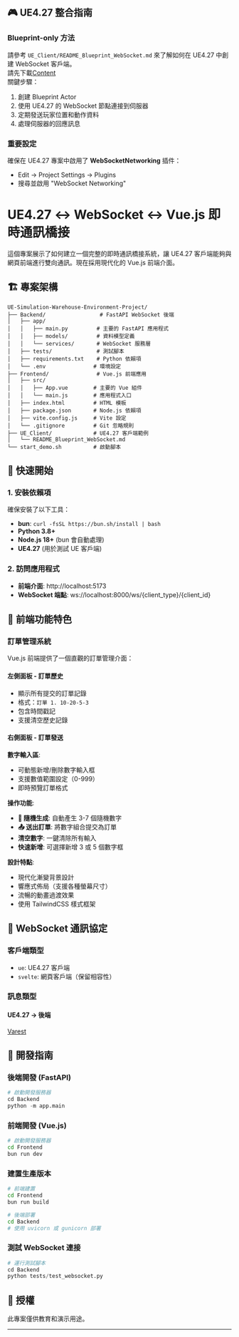 ## 🎮 UE4.27 整合指南

### Blueprint-only 方法

請參考 `UE_Client/README_Blueprint_WebSocket.md` 來了解如何在 UE4.27 中創建 WebSocket 客戶端。  
請先下載[Content](https://ln5.sync.com/dl/24e7a1010#zij2d27d-xmzrtcty-4k5i63ia-4g6gimfu)  
關鍵步驟：  
1. 創建 Blueprint Actor
2. 使用 UE4.27 的 WebSocket 節點連接到伺服器
3. 定期發送玩家位置和動作資料
4. 處理伺服器的回應訊息

### 重要設定

確保在 UE4.27 專案中啟用了 **WebSocketNetworking** 插件：
- Edit → Project Settings → Plugins
- 搜尋並啟用 "WebSocket Networking"

# UE4.27 ↔ WebSocket ↔ Vue.js 即時通訊橋接 

這個專案展示了如何建立一個完整的即時通訊橋接系統，讓 UE4.27 客戶端能夠與網頁前端進行雙向通訊。現在採用現代化的 Vue.js 前端介面。

## 🏗️ 專案架構

```
UE-Simulation-Warehouse-Environment-Project/
├── Backend/                 # FastAPI WebSocket 後端
│   ├── app/
│   │   ├── main.py         # 主要的 FastAPI 應用程式
│   │   ├── models/         # 資料模型定義
│   │   └── services/       # WebSocket 服務層
│   ├── tests/              # 測試腳本
│   ├── requirements.txt    # Python 依賴項
│   └── .env               # 環境設定
├── Frontend/               # Vue.js 前端應用
│   ├── src/
│   │   ├── App.vue        # 主要的 Vue 組件
│   │   └── main.js        # 應用程式入口
│   ├── index.html         # HTML 模板
│   ├── package.json       # Node.js 依賴項
│   ├── vite.config.js     # Vite 設定
│   └── .gitignore         # Git 忽略規則
├── UE_Client/             # UE4.27 客戶端範例
│   └── README_Blueprint_WebSocket.md
└── start_demo.sh          # 啟動腳本
```

## 🚀 快速開始

### 1. 安裝依賴項

確保安裝了以下工具：
- **bun**: `curl -fsSL https://bun.sh/install | bash`
- **Python 3.8+**
- **Node.js 18+** (bun 會自動處理)
- **UE4.27** (用於測試 UE 客戶端)

### 2. 訪問應用程式

- **前端介面**: http://localhost:5173
- **WebSocket 端點**: ws://localhost:8000/ws/{client_type}/{client_id}

## 🎯 前端功能特色

### 訂單管理系統

Vue.js 前端提供了一個直觀的訂單管理介面：

#### 左側面板 - 訂單歷史
- 顯示所有提交的訂單記錄
- 格式：`訂單 1. 10-20-5-3`
- 包含時間戳記
- 支援清空歷史記錄

#### 右側面板 - 訂單發送

**數字輸入區**:
- 可動態新增/刪除數字輸入框
- 支援數值範圍設定（0-999）
- 即時預覽訂單格式

**操作功能**:
- **🎲 隨機生成**: 自動產生 3-7 個隨機數字
- **📤 送出訂單**: 將數字組合提交為訂單
- **清空數字**: 一鍵清除所有輸入
- **快速新增**: 可選擇新增 3 或 5 個數字框

**設計特點**:
- 現代化漸變背景設計
- 響應式佈局（支援各種螢幕尺寸）
- 流暢的動畫過渡效果
- 使用 TailwindCSS 樣式框架

## 📡 WebSocket 通訊協定

### 客戶端類型
- `ue`: UE4.27 客戶端
- `svelte`: 網頁客戶端（保留相容性）

### 訊息類型

#### UE4.27 → 後端
[Varest](https://github.com/ufna/VaRest/tree/develop?tab=readme-ov-file)  

## 🔧 開發指南

### 後端開發 (FastAPI)

```python
# 啟動開發服務器
cd Backend
python -m app.main
```

### 前端開發 (Vue.js)

```bash
# 啟動開發服務器
cd Frontend
bun run dev
```

### 建置生產版本

```bash
# 前端建置
cd Frontend
bun run build

# 後端部署
cd Backend
# 使用 uvicorn 或 gunicorn 部署
```

### 測試 WebSocket 連接

```python
# 運行測試腳本
cd Backend
python tests/test_websocket.py
```

## 📄 授權

此專案僅供教育和演示用途。

---
